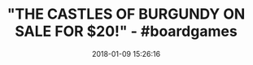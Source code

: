 ---
title: '"THE CASTLES OF BURGUNDY ON SALE FOR $20!" - #boardgames'
name: The Castles Of Burgundy
date: '2018-01-09 15:26:16'
buy_now: >-
  https://www.amazon.com/Ravensburger-81243-The-Castles-Burgundy/dp/B005UWYK22?psc=1&SubscriptionId=AKIAIA5RBQIWQVTCUEUQ&tag=coldcutdeals-20&linkCode=xm2&camp=2025&creative=165953&creativeASIN=B005UWYK22
description_markdown: |+
  The Castles Of Burgundy

    - Game idea, over the course of phases of play, players collect the game-deciding victory points via trading, livestock farming, city building or scientific research, the player with the most victory points in the end is the winner

    - Game components, 164 six-sided tiles, 42 goods tiles, 20  inches Silverlings inches 30 worker tiles, 12 bonus tiles, victory point tiles, playing pieces, dice, game board, player boards

    - 2-4 players

    - Playing time 30-90 minutes

    - Instructions in French included

tweet_id_str: '950750576643584001'
price: $41.99
you_save: ''
asin: B005UWYK22
image: 'https://images-na.ssl-images-amazon.com/images/I/51mP2aJfyxL.jpg'

---